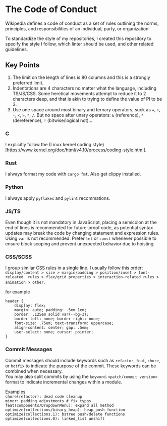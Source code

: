 # The Code of Conduct
Wikipedia defines a code of conduct as a set of rules outlining the norms, 
principles, and responsibilities of an individual, party, or organization.

To standardize the style of my repositories, I created this repository to 
specify the style I follow, which linter should be used, and other related 
guidelines.

## Key Points
1. The limit on the length of lines is 80 columns and this is a strongly 
preferred limit.
2. Indentations are 4 characters no matter what the language, including 
TS/JS/CSS. Some heretical movements attempt to reduce it to 2 characters deep,
and that is akin to trying to define the value of PI to be 3.
3. Use one space around most binary and ternary operators, suck as `=`, `+`, 
`-`, `<`, `>`, `*`, `/`. But no space after unary operators: `&` (reference), 
`*` (dereference), `!` (bitwise/logical not)...

### C
I explicitly follow the (Linux kernel coding style)
[https://www.kernel.org/doc/html/v4.10/process/coding-style.html].

### Rust
I always format my code with `cargo fmt`. Also get clippy installed.

### Python
I always apply `pyflakes` and `pylint` recommations.

### JS/TS
Even though it is not mandatory in JavaScript, placing a semicolon at the end 
of lines is recommended for future-proof code, as potential syntax updates may
break the code by changing statement and expression rules.\
Using `var` is not recommended. Prefer `let` or `const` whenever possible to 
ensure block scoping and prevent unexpected behavior due to hoisting.

### CSS/SCSS
I group similar CSS rules in a single line. I usually follow this order:
`display/content > size > margin/padding > position/inset > font-releated 
rules > flex/grid properties > interaction-related rules > animation > other`.

for example
```
header {
    display: flex;
    margin: auto; padding: .5em 1em;
    border: .125em solid var(--bg-3);
    border-left: none; border-right: none;
    font-size: .75em; text-transform: uppercase;
    align-content: center; gap: .5em;
    user-select: none; cursor: pointer;
}
```

### Commit Messages
Commit messages should include keywords such as `refactor`, `feat`, `chore`, or
`hotfix` to indicate the purpose of the commit. These keywords can be combined 
when necessary.\
You may also split commits by using the `keyword.<patch/commit version>` format
to indicate incremental changes within a module.

Examples\
`chore(refactor): dead code cleanup`\
`minor: padding adjustments # fix typos`\
`feat(components/DropdownMenu): expand all method`\
`optimize(collections/binary_heap): heap_push function`\
`optimize(collections.1): bstree push/delete functions`\
`optimize(collections.0): linked_list unshift`
